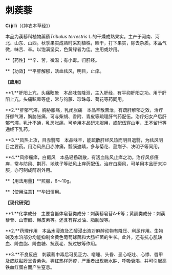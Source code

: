 # 刺蒺藜

**Cì jí lì**（《神农本草经》）

本品为蒺藜科植物蒺藜*Tribulus terrestris* L.的干燥成熟果实。主产于河南、河北、山东、山西。秋季果实成熟时采割植株，晒干，打下果实，除去杂质。本品气微，味苦、辛。以饱满坚实，色黄绿者为佳。生用或炒用。

**【药性】**辛、苦，微温；有小毒。归肝经。

**【功效】**平肝解郁，活血祛风，明目，止痒。

**【应用】**

**1.**肝阳上亢，头痛眩晕　本品味苦降泄，主入肝经，有平抑肝阳之功。用于肝阳上亢，头痛眩晕等症，常与钩藤、珍珠母、菊花等药同用。

**2.**肝郁气滞，胸胁胀痛，乳闭胀痛　本品辛散苦泄，有疏肝解郁之效，治疗肝郁气滞，胸胁胀痛，可与柴胡、香附、青皮等疏理肝气药配伍。治疗妇女产后肝郁气滞，乳汁不通，乳房胀痛，可单用本品研末服用，或配伍穿山甲、王不留行等通经下乳药。

**3.**风热上攻，目赤翳障　本品味辛，能疏散肝经风热而明目退翳，为祛风明目之要药。用治风热目赤肿痛，翳膜遮睛，多与菊花、蔓荆子、决明子等同用。

**4.**风疹瘙痒，白癜风　本品轻扬疏散，有活血祛风止痒之功。治疗风疹瘙痒，常与防风、荆芥、地肤子等祛风止痒药配伍。治疗白癜风，可单用本品研末冲服，亦可制成酊剂外用。

**【用法用量】**煎服，6～10g。

**【使用注意】**孕妇慎用。

**【现代研究】**

**1.**化学成分　主要含甾体皂苷类成分：刺蒺藜皂苷A-E等；黄酮类成分：刺蒺藜苷、山柰酚、槲皮素等。还含有挥发油、脂肪酸等。

**2.**药理作用　本品水浸液及乙醇浸出液对麻醉动物有降压、利尿作用。生物碱及水溶部分均能抑制金黄色葡萄球菌和大肠杆菌的生长。此外，还有抗心肌缺血、降血脂、降血糖、抗衰老、抗过敏等作用。

**3.**不良反应　刺蒺藜中毒后可见乏力、嗜睡、头昏、恶心呕吐、心悸、唇甲及皮肤黏膜呈青紫色、猩红热样药疹，严重者出现肺水肿、呼吸衰竭，并可引起高铁血红蛋白而产生窒息。